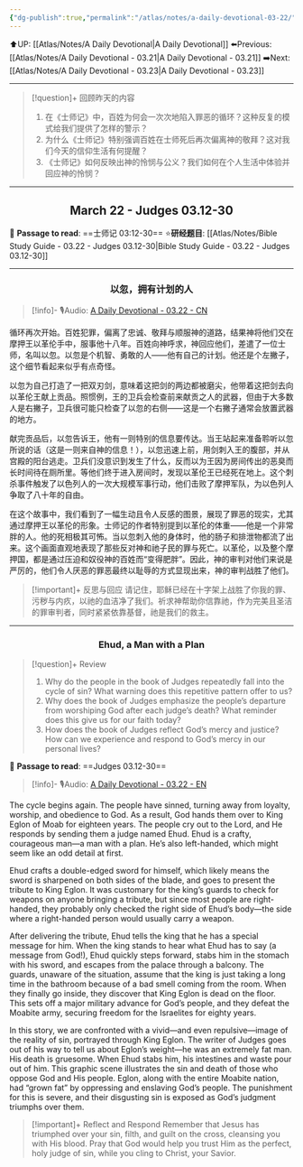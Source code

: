 ```yaml
---
{"dg-publish":true,"permalink":"/atlas/notes/a-daily-devotional-03-22/"}
---
```


 ⬆️UP: [[Atlas/Notes/A Daily Devotional\|A Daily Devotional]]
⬅️Previous: [[Atlas/Notes/A Daily Devotional - 03.21\|A Daily Devotional - 03.21]]
➡️Next: [[Atlas/Notes/A Daily Devotional - 03.23\|A Daily Devotional - 03.23]]

---

> [!question]+ 回顾昨天的内容
>  1. ⁠在《士师记》中，百姓为何会一次次地陷入罪恶的循环？这种反复的模式给我们提供了怎样的警示？
>  2. 为什么《士师记》特别强调百姓在士师死后再次偏离神的敬拜？这对我们今天的信仰生活有何提醒？
>  3. 《士师记》如何反映出神的怜悯与公义？我们如何在个人生活中体验并回应神的怜悯？


---
## <center>March 22 -  Judges 03.12-30</center>

📖 **Passage to read**: ==士师记 03:12-30==
⭐**研经题目**: [[Atlas/Notes/Bible Study Guide - 03.22 - Judges 03.12-30\|Bible Study Guide - 03.22 - Judges 03.12-30]]

---
### <center>以忽，拥有计划的人</center>

> [!info]- 🎙️Audio: [A Daily Devotional - 03.22 - CN]()

循环再次开始。百姓犯罪，偏离了忠诚、敬拜与顺服神的道路，结果神将他们交在摩押王以革伦手中，服事他十八年。百姓向神呼求，神回应他们，差遣了一位士师，名叫以忽。以忽是个机智、勇敢的人——他有自己的计划。他还是个左撇子，这个细节看起来似乎有点奇怪。

以忽为自己打造了一把双刃剑，意味着这把剑的两边都被磨尖，他带着这把剑去向以革伦王献上贡品。照惯例，王的卫兵会检查前来献贡之人的武器，但由于大多数人是右撇子，卫兵很可能只检查了以忽的右侧——这是一个右撇子通常会放置武器的地方。

献完贡品后，以忽告诉王，他有一则特别的信息要传达。当王站起来准备聆听以忽所说的话（这是一则来自神的信息！），以忽迅速上前，用剑刺入王的腹部，并从宫殿的阳台逃走。卫兵们没意识到发生了什么，反而以为王因为房间传出的恶臭而长时间待在厕所里。等他们终于进入房间时，发现以革伦王已经死在地上。这个刺杀事件触发了以色列人的一次大规模军事行动，他们击败了摩押军队，为以色列人争取了八十年的自由。

在这个故事中，我们看到了一幅生动且令人反感的图景，展现了罪恶的现实，尤其通过摩押王以革伦的形象。士师记的作者特别提到以革伦的体重——他是一个非常胖的人。他的死相极其可怖。当以忽刺入他的身体时，他的肠子和排泄物都流了出来。这个画面直观地表现了那些反对神和祂子民的罪与死亡。以革伦，以及整个摩押国，都是通过压迫和奴役神的百姓而“变得肥胖”。因此，神的审判对他们来说是严厉的，他们令人厌恶的罪恶最终以耻辱的方式显现出来，神的审判战胜了他们。

> [!important]+ 反思与回应
请记住，耶稣已经在十字架上战胜了你我的罪、污秽与内疚，以祂的血洁净了我们。祈求神帮助你信靠祂，作为完美且圣洁的罪审判者，同时紧紧依靠基督，祂是我们的救主。



---
### <center>Ehud, a Man with a Plan</center>

> [!question]+ Review
> 1. ⁠Why do the people in the book of Judges repeatedly fall into the cycle of sin? What warning does this repetitive pattern offer to us?
> 2. Why does the book of Judges emphasize the people’s departure from worshiping God after each judge’s death? What reminder does this give us for our faith today?
> 3. How does the book of Judges reflect God’s mercy and justice? How can we experience and respond to God’s mercy in our personal lives?

📖 **Passage to read**: ==Judges 03.12-30==

> [!info]- 🎙️Audio: [A Daily Devotional - 03.22 - EN]()  

The cycle begins again. The people have sinned, turning away from loyalty, worship, and obedience to God. As a result, God hands them over to King Eglon of Moab for eighteen years. The people cry out to the Lord, and He responds by sending them a judge named Ehud. Ehud is a crafty, courageous man—a man with a plan. He’s also left-handed, which might seem like an odd detail at first. 

Ehud crafts a double-edged sword for himself, which likely means the sword is sharpened on both sides of the blade, and goes to present the tribute to King Eglon. It was customary for the king’s guards to check for weapons on anyone bringing a tribute, but since most people are right-handed, they probably only checked the right side of Ehud’s body—the side where a right-handed person would usually carry a weapon.

After delivering the tribute, Ehud tells the king that he has a special message for him. When the king stands to hear what Ehud has to say (a message from God!), Ehud quickly steps forward, stabs him in the stomach with his sword, and escapes from the palace through a balcony. The guards, unaware of the situation, assume that the king is just taking a long time in the bathroom because of a bad smell coming from the room. When they finally go inside, they discover that King Eglon is dead on the floor. This sets off a major military advance for God’s people, and they defeat the Moabite army, securing freedom for the Israelites for eighty years.

In this story, we are confronted with a vivid—and even repulsive—image of the reality of sin, portrayed through King Eglon. The writer of Judges goes out of his way to tell us about Eglon’s weight—he was an extremely fat man. His death is gruesome. When Ehud stabs him, his intestines and waste pour out of him. This graphic scene illustrates the sin and death of those who oppose God and His people. Eglon, along with the entire Moabite nation, had “grown fat” by oppressing and enslaving God’s people. The punishment for this is severe, and their disgusting sin is exposed as God’s judgment triumphs over them.

> [!important]+ Reflect and Respond
Remember that Jesus has triumphed over your sin, filth, and guilt on the cross, cleansing you with His blood. Pray that God would help you trust Him as the perfect, holy judge of sin, while you cling to Christ, your Savior.



































